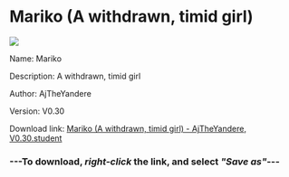 # Mariko (A withdrawn, timid girl)

<img src = "https://raw.githubusercontent.com/Arbiter1223/Daigaku-Gurashi-Custom-Students/master/Students/Files/Mariko%20(A%20withdrawn%2C%20timid%20girl).png">

Name: Mariko

Description: A withdrawn, timid girl

Author: AjTheYandere

Version: V0.30

Download link: <a href="https://raw.githubusercontent.com/Arbiter1223/Daigaku-Gurashi-Custom-Students/master/Students/Files/Mariko%20(A%20withdrawn%2C%20timid%20girl)%20-%20AjTheYandere%2C%20V0.30.student">Mariko (A withdrawn, timid girl) - AjTheYandere, V0.30.student</a>

### ---**To download, _right-click_ the link, and select _"Save as"_**---
